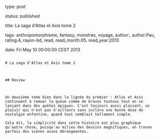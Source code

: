 type: post
status: published
title: La saga d'Atlas et Axis tome 2
tags:  anthropomorphisme,  fantasy,  monstres,  voyage, author:, author:Pau, rating:4, rayon-bd, read, read_month:05, read_year:2013
date: Fri May 10 00:00:00 CEST 2013
~~~~~~
# La saga d'Atlas et Axis tome 2

## Review

Un deuxième tome bien dans la lignée du premier : Atlas et Axis continuent à remuer la queue comme de braves toutous tout en se lançant dans des quêtes épiques. C'est toujours aussi plaisant, un plaisir qui n'est pas d'ailleurs sans inclure une bonne dose de nostalgie enfantine, quand tout semblait tellement simple.  
Cela dit, la simplicité dans cette histoire est plus graphique qu'autre chose, puisqu'au milieu des dessins magnifiques, on trouve parfois des scènes assez dérangeantes.